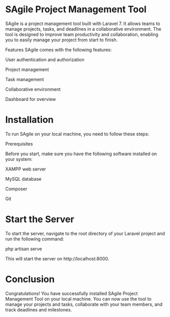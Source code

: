 # SAgile Project Management Tool
SAgile is a project management tool built with Laravel 7. It allows teams to manage projects, tasks, and deadlines in a collaborative environment. The tool is designed to improve team productivity and collaboration, enabling you to easily manage your project from start to finish.

Features
SAgile comes with the following features:

User authentication and authorization

Project management

Task management

Collaborative environment

Dashboard for overview


# Installation

To run SAgile on your local machine, you need to follow these steps:

Prerequisites

Before you start, make sure you have the following software installed on your system:

XAMPP web server

MySQL database

Composer

Git


# Start the Server

To start the server, navigate to the root directory of your Laravel project and run the following command:

php artisan serve

This will start the server on http://localhost:8000.

# Conclusion

Congratulations! You have successfully installed SAgile Project Management Tool on your local machine. You can now use the tool to manage your projects and tasks, collaborate with your team members, and track deadlines and milestones.
